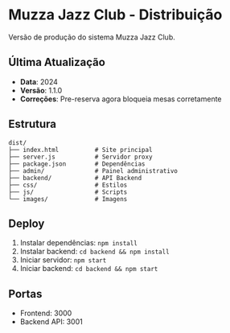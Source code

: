 # Muzza Jazz Club - Distribuição

Versão de produção do sistema Muzza Jazz Club.

## Última Atualização
- **Data**: 2024
- **Versão**: 1.1.0
- **Correções**: Pre-reserva agora bloqueia mesas corretamente

## Estrutura
```
dist/
├── index.html          # Site principal
├── server.js           # Servidor proxy
├── package.json        # Dependências
├── admin/              # Painel administrativo
├── backend/            # API Backend
├── css/                # Estilos
├── js/                 # Scripts
└── images/             # Imagens
```

## Deploy
1. Instalar dependências: `npm install`
2. Instalar backend: `cd backend && npm install`
3. Iniciar servidor: `npm start`
4. Iniciar backend: `cd backend && npm start`

## Portas
- Frontend: 3000
- Backend API: 3001
